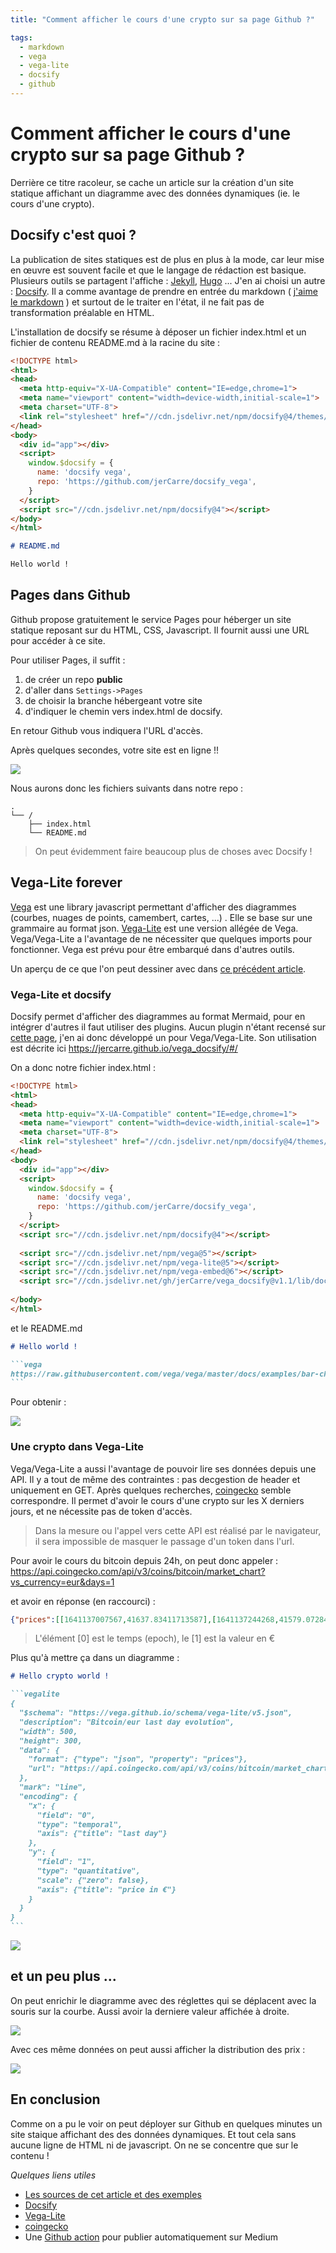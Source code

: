 ```yaml
---
title: "Comment afficher le cours d'une crypto sur sa page Github ?"

tags: 
  - markdown
  - vega
  - vega-lite
  - docsify
  - github
---
```


# Comment afficher le cours d'une crypto sur sa page Github ?

Derrière ce titre racoleur, se cache un article sur la création d'un site statique affichant un diagramme avec des données dynamiques (ie. le cours d'une crypto).

## Docsify c'est quoi ?

La publication de sites statiques est de plus en plus à la mode, car leur mise en œuvre est souvent facile et que le langage de rédaction est basique.
Plusieurs outils se partagent l'affiche : [Jekyll](https://jekyllrb.com/), [Hugo](https://gohugo.io/) ... J'en ai choisi un autre : [Docsify](https://docsify.js.org).
Il a comme avantage de prendre en entrée du markdown ( [j'aime le markdown](https://medium.com/@jerome.carre/au-rapport-chef-f186726a7de8) ) et surtout de le traiter en l'état, il ne fait pas de transformation préalable en HTML. 

L'installation de docsify se résume à déposer un fichier index.html et un fichier de contenu README.md à la racine du site :

```html
<!DOCTYPE html>
<html>
<head>
  <meta http-equiv="X-UA-Compatible" content="IE=edge,chrome=1">
  <meta name="viewport" content="width=device-width,initial-scale=1">
  <meta charset="UTF-8">
  <link rel="stylesheet" href="//cdn.jsdelivr.net/npm/docsify@4/themes/vue.css" />
</head>
<body>
  <div id="app"></div>
  <script>
    window.$docsify = {
      name: 'docsify vega',
      repo: 'https://github.com/jerCarre/docsify_vega',
    }
  </script>
  <script src="//cdn.jsdelivr.net/npm/docsify@4"></script>
</body>
</html>
```

```markdown
# README.md

Hello world !

```

## Pages dans Github

Github propose gratuitement le service Pages pour héberger un site statique reposant sur du HTML, CSS, Javascript. Il fournit aussi une URL pour accéder à ce site.

Pour utiliser Pages, il suffit : 
1. de créer un repo **public**
2. d'aller dans ```Settings->Pages```
3. de choisir la branche hébergeant votre site
4. d'indiquer le chemin vers index.html de docsify. 

En retour Github vous indiquera l'URL d'accès. 

Après quelques secondes, votre site est en ligne !!

![](empty.png)

Nous aurons donc les fichiers suivants dans notre repo : 

```text
.
└── /
    ├── index.html
    └── README.md
```

> On peut évidemment faire beaucoup plus de choses avec Docsify !

## Vega-Lite forever

[Vega](https://vega.github.io/vega/) est une library javascript permettant d'afficher des diagrammes (courbes, nuages de points, camembert, cartes, ...) . Elle se base sur une grammaire au format json. [Vega-Lite](https://vega.github.io/vega-lite/) est une version allégée de Vega. Vega/Vega-Lite a l'avantage de ne nécessiter que quelques imports pour fonctionner. Vega est prévu pour être embarqué dans d'autres outils. 

Un aperçu de ce que l'on peut dessiner avec dans [ce précédent article](https://medium.com/@jerome.carre/au-rapport-chef-f186726a7de8).

### Vega-Lite et docsify

Docsify permet d'afficher des diagrammes au format Mermaid, pour en intégrer d'autres il faut utiliser des plugins. Aucun plugin n'étant recensé sur [cette page](https://docsify.js.org/#/awesome?id=plugins), j'en ai donc développé un pour Vega/Vega-Lite. Son utilisation est décrite ici https://jercarre.github.io/vega_docsify/#/ 

On a donc notre fichier index.html :

```html
<!DOCTYPE html>
<html>
<head>
  <meta http-equiv="X-UA-Compatible" content="IE=edge,chrome=1">
  <meta name="viewport" content="width=device-width,initial-scale=1">
  <meta charset="UTF-8">
  <link rel="stylesheet" href="//cdn.jsdelivr.net/npm/docsify@4/themes/vue.css" />
</head>
<body>
  <div id="app"></div>
  <script>
    window.$docsify = {
      name: 'docsify vega',
      repo: 'https://github.com/jerCarre/docsify_vega',
    }
  </script>
  <script src="//cdn.jsdelivr.net/npm/docsify@4"></script>
  
  <script src="//cdn.jsdelivr.net/npm/vega@5"></script>
  <script src="//cdn.jsdelivr.net/npm/vega-lite@5"></script>
  <script src="//cdn.jsdelivr.net/npm/vega-embed@6"></script>
  <script src="//cdn.jsdelivr.net/gh/jerCarre/vega_docsify@v1.1/lib/docsivega.js"></script>
  
</body>
</html>
```

et le README.md

````markdown
# Hello world !

```vega
https://raw.githubusercontent.com/vega/vega/master/docs/examples/bar-chart.vg.json
```

````

Pour obtenir :

![](firstvega.png)

### Une crypto dans Vega-Lite

Vega/Vega-Lite a aussi l'avantage de pouvoir lire ses données depuis une API. Il y a tout de même des contraintes : pas decgestion de header et uniquement en GET. Après quelques recherches, [coingecko](https://www.coingecko.com/en/api) semble correspondre. Il permet d'avoir le cours d'une crypto sur les X derniers jours, et ne nécessite pas de token d'accès.

> Dans la mesure ou l'appel vers cette API est réalisé par le navigateur, il sera impossible de masquer le passage d'un token dans l'url.

Pour avoir le cours du bitcoin depuis 24h, on peut donc appeler : https://api.coingecko.com/api/v3/coins/bitcoin/market_chart?vs_currency=eur&days=1 

et avoir en réponse (en raccourci) : 
```json
{"prices":[[1641137007567,41637.83411713587],[1641137244268,41579.072842123],[1641137476057,41578.04595490743],[1641137952530,41504.83017220277],[1641138178298,41502.722548713165],[1641138490632,41572.95862016224],[1641138725476,41664.34163465742],[1641139126440,41696.036160482596],[1641139324313,41706.24565959366],[1641139579229,41690.04405619627],[1641140038186,41750.43550340376],[1641140229278,41811.27689166205],[1641140453839,41735.801954558665],[1641140998579,41769.16264562593]]}
```

> L'élément [0] est le temps (epoch), le [1] est la valeur en €

Plus qu'à mettre ça dans un diagramme :

````markdown
# Hello crypto world !

```vegalite
{
  "$schema": "https://vega.github.io/schema/vega-lite/v5.json",
  "description": "Bitcoin/eur last day evolution",
  "width": 500,
  "height": 300,
  "data": {
    "format": {"type": "json", "property": "prices"},
    "url": "https://api.coingecko.com/api/v3/coins/bitcoin/market_chart?vs_currency=eur&days=1"
  },
  "mark": "line",
  "encoding": {
    "x": {
      "field": "0", 
      "type": "temporal", 
      "axis": {"title": "last day"}
    },
    "y": {
      "field": "1",
      "type": "quantitative",
      "scale": {"zero": false},
      "axis": {"title": "price in €"}
    }    
  }
}
```

````

![](firstcryptochart.png)

## et un peu plus ...

On peut enrichir le diagramme avec des réglettes qui se déplacent avec la souris sur la courbe. Aussi avoir la derniere valeur affichée à droite.

![](advancedcryptochart.png)

Avec ces même données on peut aussi afficher la distribution des prix :

![](distributionchart.png)

## En conclusion

Comme on a pu le voir on peut déployer sur Github en quelques minutes un site staique affichant des des données dynamiques. Et tout cela sans aucune ligne de HTML ni de javascript. On ne se concentre que sur le contenu !

*Quelques liens utiles*

- [Les sources de cet article et des exemples](https://github.com/jerCarre/medium_stories/tree/main/docsify_vega_github)
- [Docsify](https://docsify.js.org)
- [Vega-Lite](https://vega.github.io/vega-lite/)
- [coingecko](https://www.coingecko.com/en/api)
- Une [Github action](https://github.com/philips-software/post-to-medium-action) pour publier automatiquement sur Medium
